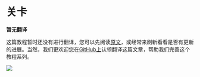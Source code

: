 # 关卡

**暂无翻译**

这篇教程暂时还没有进行翻译，您可以先阅读[原文](https://learnopengl.com/#!In-Practice/2D-Game/Levels)，或经常来刷新看看是否有更新的进展。当然，我们更欢迎您在[GitHub上](https://github.com/LearnOpenGL-CN/LearnOpenGL-CN)认领翻译这篇文章，帮助我们完善这个教程系列。

<img src="../../../img/development.png" class="clean">